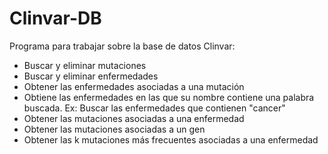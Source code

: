 # Clinvar-DB
Programa para trabajar sobre la base de datos Clinvar:
- Buscar y eliminar mutaciones
- Buscar y eliminar enfermedades
- Obtener las enfermedades asociadas a una mutación
- Obtiene las enfermedades en las que su nombre contiene una palabra buscada. Ex: Buscar las enfermedades que contienen "cancer"
- Obtener las mutaciones asociadas a una enfermedad
- Obtener las mutaciones asociadas a un gen
- Obtener las k mutaciones más frecuentes asociadas a una enfermedad
